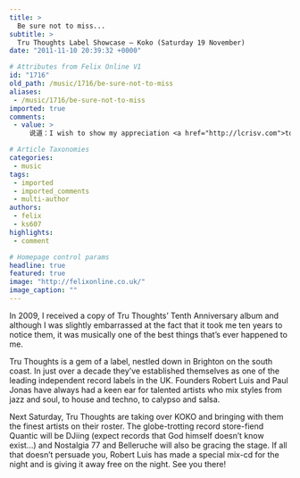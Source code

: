 ```yaml
---
title: >
  Be sure not to miss...
subtitle: >
  Tru Thoughts Label Showcase – Koko (Saturday 19 November)
date: "2011-11-10 20:39:32 +0000"

# Attributes from Felix Online V1
id: "1716"
old_path: /music/1716/be-sure-not-to-miss
aliases:
 - /music/1716/be-sure-not-to-miss
imported: true
comments:
 - value: >
     说道：I wish to show my appreciation <a href="http://lcrisv.com">tordwas</a> the writer simply for rescuing me using this particular environment. Right after exploring through virtual reality and coming across tricks which are not advantageous, I considered my complete life has been done. Existing without the presence involving answers on the difficulties you might have solved all over the article is often a critical scenario, as properly as ones that might have inside a negative approach affected our career if i hadn't discovered your blog. Your main training as well as kindness in taking care of all locations was very useful. I'm not sure what We would've done if i had not necessarily discovered a real thing such as this. I am capable of at the moment look forward to my personal future. Thanks for your time quite definitely for your reliable and sensible manual. I will not be reluctant to propose your internet site to anybody who requires and wants direction concerning this matter.

# Article Taxonomies
categories:
 - music
tags:
 - imported
 - imported_comments
 - multi-author
authors:
 - felix
 - ks607
highlights:
 - comment

# Homepage control params
headline: true
featured: true
image: "http://felixonline.co.uk/"
image_caption: ""
---
```


In 2009, I received a copy of Tru Thoughts’ Tenth Anniversary album and although I was slightly embarrassed at the fact that it took me ten years to notice them, it was musically one of the best things that’s ever happened to me.

Tru Thoughts is a gem of a label, nestled down in Brighton on the south coast. In just over a decade they’ve established themselves as one of the leading independent record labels in the UK. Founders Robert Luis and Paul Jonas have always had a keen ear for talented artists who mix styles from jazz and soul, to house and techno, to calypso and salsa.

Next Saturday, Tru Thoughts are taking over KOKO and bringing with them the finest artists on their roster. The globe-trotting record store-fiend Quantic will be DJiing (expect records that God himself doesn’t know exist...) and Nostalgia 77 and Belleruche will also be gracing the stage. If all that doesn’t persuade you, Robert Luis has made a special mix-cd for the night and is giving it away free on the night. See you there!
